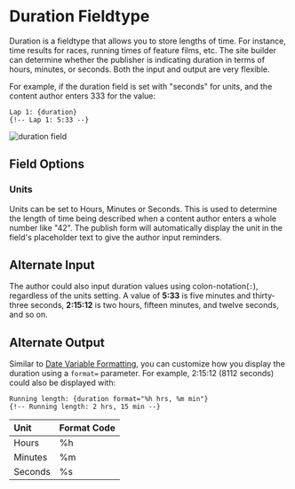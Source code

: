 <!--
    This source file is part of the open source project
    ExpressionEngine User Guide (https://github.com/ExpressionEngine/ExpressionEngine-User-Guide)

    @link      https://expressionengine.com/
    @copyright Copyright (c) 2003-2020, Packet Tide, LLC (https://packettide.com)
    @license   https://expressionengine.com/license Licensed under Apache License, Version 2.0
-->

# Duration Fieldtype

Duration is a fieldtype that allows you to store lengths of time. For instance, time results for races, running times of feature films, etc. The site builder can determine whether the publisher is indicating duration in terms of hours, minutes, or seconds. Both the input and output are very flexible.

For example, if the duration field is set with "seconds" for units, and the content author enters 333 for the value:

    Lap 1: {duration}
    {!-- Lap 1: 5:33 --}

![duration field](_images/field_duration.png)

## Field Options

### Units

Units can be set to Hours, Minutes or Seconds. This is used to determine the length of time being described when a content author enters a whole number like "42". The publish form will automatically display the unit in the field's placeholder text to give the author input reminders.

## Alternate Input

The author could also input duration values using colon-notation(`:`), regardless of the units setting. A value of **5:33** is five minutes and thirty-three seconds, **2:15:12** is two hours, fifteen minutes, and twelve seconds, and so on.

## Alternate Output

Similar to [Date Variable Formatting](templates/date-variable-formatting.md), you can customize how you display the duration using a `format=` parameter. For example, 2:15:12 (8112 seconds) could also be displayed with:

    Running length: {duration format="%h hrs, %m min"}
    {!-- Running length: 2 hrs, 15 min --}

| Unit    | Format Code |
| :------ | :---------- |
| Hours   | %h          |
| Minutes | %m          |
| Seconds | %s          |
